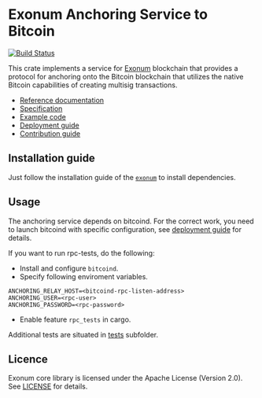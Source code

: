 # Exonum Anchoring Service to Bitcoin

[![Build Status](https://travis-ci.org/exonum/exonum-btc-anchoring.svg?branch=master)](https://travis-ci.org/exonum/exonum-btc-anchoring)

This crate implements a service for [Exonum] blockchain that provides a protocol for anchoring onto
the Bitcoin blockchain that utilizes the native Bitcoin capabilities of creating multisig
transactions.

* [Reference documentation][exonum:reference]
* [Specification][anchoring:specification]
* [Example code](examples/anchoring.rs)
* [Deployment guide](DEPLOY.md)
* [Contribution guide][exonum:contribution]

## Installation guide

Just follow the installation guide of the [`exonum`][exonum:install] to install dependencies.

## Usage

The anchoring service depends on bitcoind. For the correct work, you need to launch bitcoind with
specific configuration, see [deployment guide](DEPLOY.md) for details.

If you want to run rpc-tests, do the following:
* Install and configure `bitcoind`.
* Specify following enviroment variables. 
```shell
ANCHORING_RELAY_HOST=<bitcoind-rpc-listen-address>
ANCHORING_USER=<rpc-user>
ANCHORING_PASSWORD=<rpc-password>
```
* Enable feature `rpc_tests` in cargo.

Additional tests are situated in [tests](tests) subfolder.

## Licence

Exonum core library is licensed under the Apache License (Version 2.0).
See [LICENSE](LICENSE) for details.

[Exonum]: https://github.com/exonum/exonum
[exonum:reference]: https://docs.rs/exonum-btc-anchoring
[anchoring:specification]: https://exonum.com/doc/advanced/bitcoin-anchoring/
[exonum:contribution]: https://exonum.com/doc/contributing/
[exonum:install]: https://exonum.com/doc/get-started/install/
